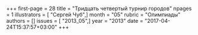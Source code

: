 +++
first-page = 28
title = "Тридцать четвертый турнир городов"
npages = 1
illustrators = [ "Сергей Чуб",]
month = "05"
rubric = "Олимпиады"
authors = []
issues = [ "2013_05",]
year = "2013"
date = "2017-04-24T15:37:57+03:00"
+++
